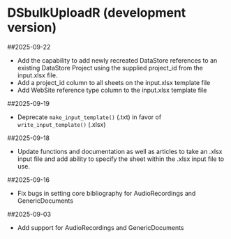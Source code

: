 # DSbulkUploadR (development version)

##2025-09-22
  * Add the capability to add newly recreated DataStore references to an existing DataStore Project using the supplied project_id from the input.xlsx file.
  * Add a project_id column to all sheets on the input.xlsx template file
  * Add WebSite reference type column to the input.xlsx template file

##2025-09-19
  * Deprecate `make_input_template()` (.txt) in favor of `write_input_template()` (.xlsx)

##2025-09-18
  * Update functions and documentation as well as articles to take an .xlsx input file and add ability to specify the sheet within the .xlsx input file to use.

##2025-09-16
  * Fix bugs in setting core bibliography for AudioRecordings and GenericDocuments
  
##2025-09-03
  * Add support for AudioRecordings and GenericDocuments
